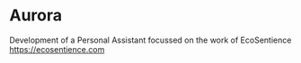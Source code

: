 # Aurora
Development of a Personal Assistant focussed on the work of EcoSentience  https://ecosentience.com
